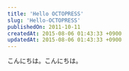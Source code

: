 ```yaml
---
title: 'Hello OCTOPRESS'
slug: 'Hello-OCTOPRESS'
publishedOn: 2011-10-11
createdAt: 2015-08-06 01:43:33 +0900
updatedAt: 2015-08-06 01:43:33 +0900
---
```

こんにちは。こんにちは。
